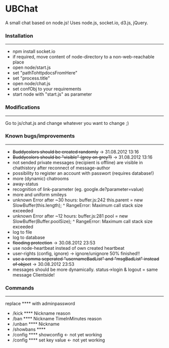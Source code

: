 UBChat
=============

A small chat based on node.js!
Uses node.js, socket.io, d3.js, jQuery.

### Installation
-------

* npm install socket.io
* if required, move content of node-directory to a non-web-reachable place
* open node/start.js
* set "pathTohttpdocsFromHere"
* set "process.title"
* open node/chat.js
* set confObj to your requirements
* start node with "start.js" as parameter


### Modifications
------------

Go to js/chat.js and change whatever you want to change ;)



### Known bugs/improvements
------------

* ~~Buddycolors should be created randomly~~                                            ->      31.08.2012 13:16
* ~~Buddycolors should be "visible" (grey on grey?)~~                                   ->      31.08.2012 13:16
* not sended private messages (recipient is offline) are visible in chathistory after reconnect of message-author
* possibility to register an account with passwort (requires database!)
* more (dynamic) chatrooms
* away-status
* recognition of link-parameter (eg. google.de?parameter=value)
* more and uniform smileys
* unknown Error after ~30 hours:
    buffer.js:242
    this.parent = new SlowBuffer(this.length);
                  ^
    RangeError: Maximum call stack size exceeded
* unknown Error after ~12 hours:
    buffer.js:281
    pool = new SlowBuffer(Buffer.poolSize);
           ^
    RangeError: Maximum call stack size exceeded
* log to file
* log to database
* ~~flooding protection~~                                                               ->      30.08.2012 23:53
* use node-heartbeat instead of own created heartbeat
* user-rights (config, ignore) -> ignore/unignore 50% finished!!
* ~~use a comma seperated "usernameBadList" and "msgBadList" instead of object~~        ->      30.08.2012 23:53
* messages should be more dynamically. status->login & logout = same message Clientside!

### Commands
------------

replace **** with adminpassword 
* /kick **** Nickname reason
* /ban **** Nickname TimeInMinutes reason
* /unban **** Nickname
* /showbans ****
* /config **** showconfig         <- not yet working
* /config **** set key value      <- not yet working

